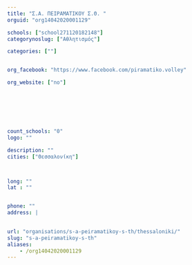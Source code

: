 ```yaml
---
title: "Σ.Α. ΠΕΙΡΑΜΑΤΙΚΟΥ Σ.Θ. "
orguid: "org14042020001129"

schools: ["school271120182148"]
categorynoslug: ["Αθλητισμός"]

categories: [""]


org_facebook: "https://www.facebook.com/piramatiko.volley"

org_website: ["no"]







count_schools: "0"
logo: ""

description: ""
cities: ["Θεσσαλονίκη"]



long: ""
lat : ""


phone: ""
address: |
    

url: "organisations/s-a-peiramatikoy-s-th/thessaloniki/"
slug: "s-a-peiramatikoy-s-th"
aliases:
    - /org14042020001129
---
```



